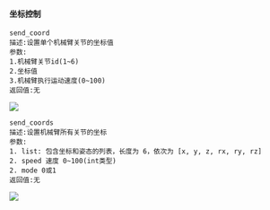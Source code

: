 #### 坐标控制

```
send_coord
描述:设置单个机械臂关节的坐标值
参数:
1.机械臂关节id(1~6)
2.坐标值
3.机械臂执行运动速度(0~100)
返回值:无
```
![](../../resourse/16-UIFlow/coord.png)

```
send_coords
描述:设置机械臂所有关节的坐标
参数:
1. list: 包含坐标和姿态的列表，长度为 6，依次为 [x, y, z, rx, ry, rz]
2. speed 速度 0~100(int类型)
2. mode 0或1
返回值:无
```
![](../../resourse/16-UIFlow/coords.png)